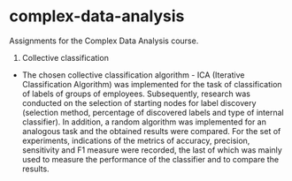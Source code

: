 # complex-data-analysis
Assignments for the Complex Data Analysis course.

1. Collective classification

* The chosen collective classification algorithm - ICA (Iterative Classification Algorithm) was implemented for the task of classification of labels of groups of employees. Subsequently, research was conducted on the selection of starting nodes for label discovery (selection method, percentage of discovered labels and type of internal classifier). In addition, a random algorithm was implemented for an analogous task and the obtained results were compared. For the set of experiments, indications of the metrics of accuracy, precision, sensitivity and F1 measure were recorded, the last of which was mainly used to measure the performance of the classifier and to compare the results.
